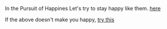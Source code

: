 In the Pursuit of Happines
Let's try to stay happy like them. [here](https://www.youtube.com/watch?v=8mP5xOg7ijs)

If the above doesn't make you happy, [try this](https://www.youtube.com/watch?v=DYaJqRRBRVs)
